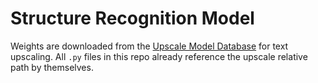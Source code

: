 # Structure Recognition Model
Weights are downloaded from the [Upscale Model Database](https://upscale.wiki/wiki/Model_Database) for text upscaling. All `.py` files in this repo already reference the upscale relative path by themselves.
